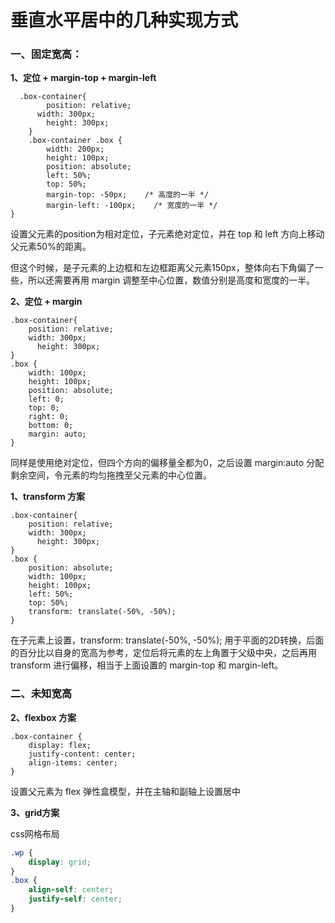 # 垂直水平居中的几种实现方式

### 一、固定宽高：

**1、定位 + margin-top + margin-left**

```
  .box-container{
	    position: relative;
      width: 300px;
	    height: 300px;
	}
	.box-container .box {
	    width: 200px; 
	    height: 100px;
	    position: absolute; 
	    left: 50%; 
	    top: 50%;
	    margin-top: -50px;    /* 高度的一半 */
	    margin-left: -100px;    /* 宽度的一半 */
}
```

设置父元素的position为相对定位，子元素绝对定位，并在 top 和 left 方向上移动父元素50%的距离。

但这个时候，是子元素的上边框和左边框距离父元素150px，整体向右下角偏了一些，所以还需要再用 margin 调整至中心位置，数值分别是高度和宽度的一半。

**2、定位 + margin**

    .box-container{
        position: relative;
        width: 300px;
    	  height: 300px;
    }
    .box {
        width: 100px;
        height: 100px;
        position: absolute; 
        left: 0; 
        top: 0; 
        right: 0; 
        bottom: 0;
        margin: auto;
    }
同样是使用绝对定位，但四个方向的偏移量全都为0，之后设置 margin:auto 分配剩余空间，令元素的均匀拖拽至父元素的中心位置。

**1、transform 方案**

    .box-container{
        position: relative;
        width: 300px;
    	  height: 300px;
    }
    .box {
        position: absolute;
        width: 100px;
        height: 100px;
        left: 50%; 
        top: 50%;
        transform: translate(-50%, -50%);    
    }

在子元素上设置，transform: translate(-50%, -50%);  用于平面的2D转换，后面的百分比以自身的宽高为参考，定位后将元素的左上角置于父级中央，之后再用 transform 进行偏移，相当于上面设置的 margin-top 和 margin-left。

### 二、未知宽高


**2、flexbox 方案**

    .box-container {
        display: flex;
        justify-content: center;
        align-items: center;
    }
设置父元素为 flex 弹性盒模型，并在主轴和副轴上设置居中

**3、grid方案**

css网格布局

```css
.wp {
    display: grid;
}
.box {
    align-self: center;
    justify-self: center;
}
```